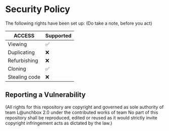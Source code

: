 # Security Policy

The following rights have been set up:
(Do take a note, before you act)

| ACCESS         | Supported          |
| ---------------| ------------------ |
| Viewing        | :white_check_mark: |              |
| Duplicating    | :x:                |
| Refurbishing   | :x:                |
| Cloning        | :white_check_mark: | 
| Stealing  code | :x:                |

## Reporting a Vulnerability

(All rights for this repository are copyright and governed as sole authority of team L@unchbox 2.0 under the contributed works of team
No part of this repository shall be reproduced, edited or reused as it would strictly invite copyright infringement acts as dictated by the law.)
